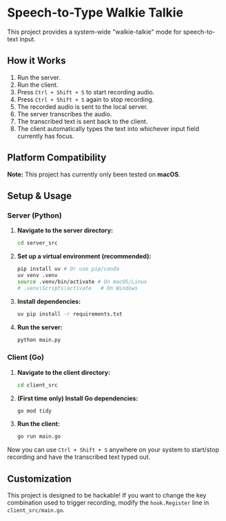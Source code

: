 # Speech-to-Type Walkie Talkie

This project provides a system-wide "walkie-talkie" mode for speech-to-text input.

## How it Works

1.  Run the server.
2.  Run the client.
3.  Press `Ctrl + Shift + S` to start recording audio.
4.  Press `Ctrl + Shift + S` again to stop recording.
5.  The recorded audio is sent to the local server.
6.  The server transcribes the audio.
7.  The transcribed text is sent back to the client.
8.  The client automatically types the text into whichever input field currently has focus.

## Platform Compatibility

**Note:** This project has currently only been tested on **macOS**.

## Setup & Usage

### Server (Python)

1.  **Navigate to the server directory:**
    ```bash
    cd server_src
    ```
2.  **Set up a virtual environment (recommended):**
    ```bash
    pip install uv # Or use pip/conda
    uv venv .venv
    source .venv/bin/activate # On macOS/Linux
    # .venv\Scripts\activate   # On Windows
    ```
3.  **Install dependencies:**
    ```bash
    uv pip install -r requirements.txt
    ```
4.  **Run the server:**
    ```bash
    python main.py
    ```

### Client (Go)

1.  **Navigate to the client directory:**
    ```bash
    cd client_src
    ```
2.  **(First time only) Install Go dependencies:**
    ```bash
    go mod tidy
    ```
3.  **Run the client:**
    ```bash
    go run main.go
    ```

Now you can use `Ctrl + Shift + S` anywhere on your system to start/stop recording and have the transcribed text typed out.

## Customization

This project is designed to be hackable! If you want to change the key combination used to trigger recording, modify the `hook.Register` line in `client_src/main.go`.
